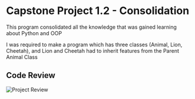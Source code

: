 # Capstone Project 1.2 - Consolidation
This program consolidated all the knowledge that was gained learning about Python and OOP

I was required to make a program which has three classes (Animal, Lion, Cheetah), and Lion and Cheetah had to inherit features from the Parent Animal Class


## Code Review
![Project Review](https://github.com/Raman236/Personal-Projects/blob/main/Capstone%20Project%201.2%20-%20Consolidation/Capstone%20Project%201.2%20-%20Consolidation.png)
